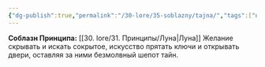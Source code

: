 ```yaml
---
{"dg-publish":true,"permalink":"/30-lore/35-soblazny/tajna/","tags":["незримое/соблазн"]}
---
```


**Соблазн Принципа:** [[30. lore/31. Принципы/Луна\|Луна]]
Желание скрывать и искать сокрытое, искусство прятать ключи и открывать двери, оставляя за ними безмолвный шепот тайн.